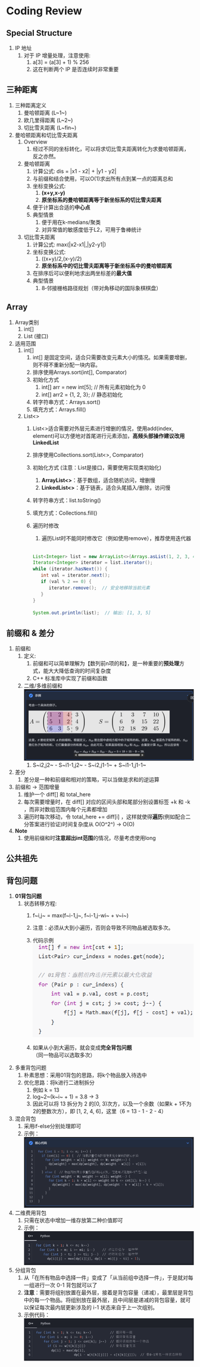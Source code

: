 # Coding Review

## Special Structure

1. IP 地址
   1. 对于 IP 增量处理，注意使用:
      1. a[3] = (a[3] + 1) % 256
      2. 这在判断两个 IP 是否连续时非常重要

## 三种距离

1. 三种距离定义
    1. 曼哈顿距离 (L~1~)
    2. 欧几里得距离 (L~2~)
    3. 切比雪夫距离 (L~fin~)
2. 曼哈顿距离和切比雪夫距离
   1. Overview
      1. 经过不同的坐标转化，可以将求切比雪夫距离转化为求曼哈顿距离，反之亦然。
   2. 曼哈顿距离
      1. 计算公式: dis = |x1 - x2| + |y1 - y2|
      2. 与前缀和结合使用，可以O(1)求出所有点到某一点的距离总和
      3. 坐标变换公式:
         1. **(x+y,x-y)**
         2. **原坐标系的曼哈顿距离等于新坐标系的切比雪夫距离**
      4. 便于计算出合适的**中心点**
      5. 典型情景
         1. 便于用在k-medians/聚类
         2. 对异常值的敏感度低于L2，可用于鲁棒统计
   3. 切比雪夫距离
      1. 计算公式: max(|x2-x1|,|y2-y1|)
      2. 坐标变换公式:
         1. ((x+y)/2,(x-y)/2)
         2. **原坐标系中的切比雪夫距离等于新坐标系中的曼哈顿距离**
      3. 在排序后可以便利地求出两坐标差的**最大值**
      4. 典型情景
         1. 8‑邻接栅格路径规划（带对角移动的国际象棋棋盘）

## Array

1. Array类别
   1. int[]
   2. List (接口)
2. 适用范围
   1. int[]
      1. int[] 是固定空间，适合只需要改变元素大小的情况。如果需要增删，则不得不重新分配一块内容。
      2. 排序使用Arrays.sort(int[], Comparator)
      3. 初始化方式
         1. int[] arr = new int[5]; // 所有元素初始化为 0
         2. int[] arr2 = {1, 2, 3}; // 静态初始化
      4. 转字符串方式：Arrays.sort()
      5. 填充方式：Arrays.fill()
   2. List<>
      1. List<>适合需要对外层元素进行增删的情况，使用add(index, element)可以方便地对首尾进行元素添加，**高频头部操作建议改用LinkedList**
      2. 排序使用Collections.sort(List<>, Comparator)
      3. 初始化方式 (注意：List是接口，需要使用实现类初始化)
         1. **ArrayList<>**：基于数组，适合随机访问，增删慢
         2. **LinkedList<>**：基于链表，适合头尾插入/删除，访问慢
      4. 转字符串方式：list.toString()
      5. 填充方式：Collections.fill()
      6. 遍历时修改
         1. 遍历List时不能同时修改它（例如使用remove），推荐使用迭代器

         ```java

         List<Integer> list = new ArrayList<>(Arrays.asList(1, 2, 3, 4, 5));
         Iterator<Integer> iterator = list.iterator();
         while (iterator.hasNext()) {
            int val = iterator.next();
            if (val % 2 == 0) {
               iterator.remove();  // 安全地移除当前元素
            }
         }

         System.out.println(list);  // 输出: [1, 3, 5]
         ```

## 前缀和 & 差分

1. 前缀和
   1. 定义:
      1. 前缀和可以简单理解为【数列前n项的和】，是一种重要的**预处理**方式，能大大降低查询的时间复杂度
      2. C++ 标准库中实现了前缀和函数
   2. 二维/多维前缀和
      ![alt text](image.png)
      1. S~i2,j2~ - S~i1-1,j2~ - S~i2,j1-1~ + S~i1-1,j1-1~
2. 差分
   1. 差分是一种和前缀和相对的策略，可以当做是求和的逆运算
3. 前缀和 -> 范围增量
   1. 维护一个 diff[] 和 total_here
   2. 每次需要增量时，在 diff[] 对应的区间头部和尾部分别设置标签 +k 和 -k ，而非对数组范围内每个元素都增加
   3. 遍历时每次移动，令 total_here += diff[i] ，这样就使得**遍历**(例如配合二分答案进行验证)时间复杂度从 O(O^2^) -> O(O)
4. **Note**
   1. 使用前缀和时**注意超出int范围**的情况，尽量考虑使用long

## 公共祖先

## 背包问题

1. **01背包问题**
   1. 状态转移方程:
      1. f~i,j~ = max(f~i-1,j~, f~i-1,j-wi~ + v~i~)
      2. 注意：必须从大到小遍历，否则会导致不同物品被选取多次。
      3. 代码示例
         ![01背包](image-1.png)

      4. 如果从小到大遍历，就会变成**完全背包问题**（同一物品可以选取多次）
2. 多重背包问题
   1. 朴素思想：采用01背包的思路，将k个物品放入待选中
   2. 优化思路：将k进行二进制拆分
      1. 例如 k = 13
      2. log~2~(k~i~ + 1) = 3.8 -> 3
      3. 因此可以将 13 拆分为 2 的[0, 3)次方，以及一个余数（如果k + 1不为2的整数次方），即 [1, 2, 4, 6]，这里（6 = 13 - 1 - 2 - 4）
3. 混合背包
   1. 采用if-else分别处理即可
   2. 示例：
      ![混合背包](image-2.png)
4. 二维费用背包
   1. 只需在状态中增加一维存放第二种价值即可
   2. 示例：
      ![二维费用背包](image-3.png)
5. 分组背包
   1. 从「在所有物品中选择一件」变成了「从当前组中选择一件」，于是就对每一组进行一次 0-1 背包就可以了
   2. **注意**：需要将组别放置在最外层，接着是背包容量（递减），最里层是背包中的每一个物品。将组别放在最外层，且中间层是递减的背包容量，就可以保证每次最内层更新涉及的 i-1 状态来自于上一次组别。
   3. 示例代码：
      ![分组背包](image-4.png)
